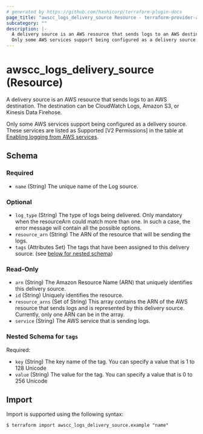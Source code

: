```yaml
---
# generated by https://github.com/hashicorp/terraform-plugin-docs
page_title: "awscc_logs_delivery_source Resource - terraform-provider-awscc"
subcategory: ""
description: |-
  A delivery source is an AWS resource that sends logs to an AWS destination. The destination can be CloudWatch Logs, Amazon S3, or Kinesis Data Firehose.
  Only some AWS services support being configured as a delivery source. These services are listed as Supported [V2 Permissions] in the table at Enabling logging from AWS services https://docs.aws.amazon.com/AmazonCloudWatch/latest/logs/AWS-logs-and-resource-policy.html.
---
```


# awscc_logs_delivery_source (Resource)

A delivery source is an AWS resource that sends logs to an AWS destination. The destination can be CloudWatch Logs, Amazon S3, or Kinesis Data Firehose.

Only some AWS services support being configured as a delivery source. These services are listed as Supported [V2 Permissions] in the table at [Enabling logging from AWS services](https://docs.aws.amazon.com/AmazonCloudWatch/latest/logs/AWS-logs-and-resource-policy.html).



<!-- schema generated by tfplugindocs -->
## Schema

### Required

- `name` (String) The unique name of the Log source.

### Optional

- `log_type` (String) The type of logs being delivered. Only mandatory when the resourceArn could match more than one. In such a case, the error message will contain all the possible options.
- `resource_arn` (String) The ARN of the resource that will be sending the logs.
- `tags` (Attributes Set) The tags that have been assigned to this delivery source. (see [below for nested schema](#nestedatt--tags))

### Read-Only

- `arn` (String) The Amazon Resource Name (ARN) that uniquely identifies this delivery source.
- `id` (String) Uniquely identifies the resource.
- `resource_arns` (Set of String) This array contains the ARN of the AWS resource that sends logs and is represented by this delivery source. Currently, only one ARN can be in the array.
- `service` (String) The AWS service that is sending logs.

<a id="nestedatt--tags"></a>
### Nested Schema for `tags`

Required:

- `key` (String) The key name of the tag. You can specify a value that is 1 to 128 Unicode
- `value` (String) The value for the tag. You can specify a value that is 0 to 256 Unicode

## Import

Import is supported using the following syntax:

```shell
$ terraform import awscc_logs_delivery_source.example "name"
```
